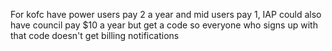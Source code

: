 For kofc have power users pay 2 a year and mid users pay 1, IAP
could also have council pay $10 a year but get a code so everyone who signs up with that code doesn't get billing notifications